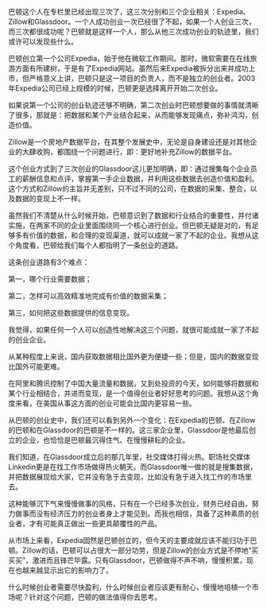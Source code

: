 巴顿这个人在专栏里已经出现三次了，这三次分别和三个企业相关：Expedia、Zillow和Glassdoor。一个人成功创业一次已经很了不起，如果一个人创业三次，而三次都很成功呢？巴顿就是这样一个人，那么从他三次成功创业的轨迹里，我们或许可以发现些什么。

巴顿创立第一个公司Expedia，始于他在微软工作期间。那时，微软需要在在线旅游方面有所建树，于是有了Expedia网站。虽然后来Expedia被拆分出来并成功上市，但严格意义上讲，巴顿只是这一项目的负责人，而不是独立的创业者。2003年Expedia公司已经上规模的时候，巴顿更是选择离开开始二次创业。

如果说第一个公司的创业轨迹还够不明确，第二次创业时巴顿想要做的事情就清晰了很多，那就是：把数据和某个产业结合起来，从而能够发现痛点，弥补鸿沟，创造价值。

Zillow是一个房地产数据平台，在其整个发展史中，无论是自身建设还是对其他企业的大肆收购，都围绕一个问题进行，即：更好地补充Zillow的数据平台。

这个创业方式到了三次创业的Glassdoor这儿更加明确，即：通过搜集每个企业员工的薪酬信息和点评，掌握第一手企业数据，并利用这些数据去创造价值和盈利。这个方式和Zillow的主旨并无差别，只不过不同的公司，在数据的采集、整合，以及数据的变现上不一样。

虽然我们不清楚从什么时候开始，巴顿意识到了数据和行业结合的重要性，并付诸实施，在两家不同的企业里面围绕同一个核心进行创业。但巴顿无疑是对的，有足够多有价值的数据，和合理的变现渠道，就可以成就一家了不起的企业。我想从这个角度看，巴顿给我们每个人都指明了一条创业的道路。

这条创业道路有3个难点：

第一，哪个行业需要数据；

第二，怎样可以高效精准地完成有价值的数据采集；

第三，如何把这些数据提供的信息变现。

我觉得，如果任何一个人可以创造性地解决这三个问题，就很可能成就一家了不起的创业企业。

从某种程度上来说，国内获取数据相比国外更为便捷一些；但是，国内的数据变现比国外可能更难。

在阿里和腾讯控制了中国大量流量和数据，又到处投资的今天，如何能够将数据和某个行业相结合，并进而变现，是一个值得创业者好好思考的问题。我想从这个角度来看，在美国从事这方面的创业可能会比国内更容易一些。

从巴顿的创业史中，我们还可以看到另外一个变化：在Expedia的巴顿、在Zillow的巴顿和在Glassdoor的巴顿是不一样的。这三家企业里，Glassdoor是他最后创立的企业，也恰恰是巴顿最沉得住气、在慢慢耕耘的企业。

我们知道，在Glassdoor成立后的那几年里，社交媒体打得火热。职场社交媒体Linkedin更是在找工作市场做得热火朝天。而Glassdoor唯一做的就是搜集数据，并把数据展现给大家，它并没有急于去变现，比如没有急于进入找工作的市场里去。

这种能够沉下气来慢慢做事的风格，只有在一个已经多次创业，财务已经自由，努力做事而没有经济压力的创业者身上才能见到。而我也相信，具备了这种素质的创业者，才有可能真正做出一些更具颠覆性的产品。

从市场上来看，Expedia固然是巴顿创立的，但今天的主要成就应该不能归功于巴顿。Zillow的话，巴顿可以占很大一部分功劳，但是Zillow的创业方式是不停地“买买买”，激进而且锋芒毕露。只有Glassdoor，巴顿做得不声不响，慢慢积累，现在也越来越显示出它的影响力了。

什么时候创业者需要尽快盈利，什么时候创业者应该更有耐心，慢慢地培植一个市场呢？针对这个问题，巴顿的做法值得你去思考。
